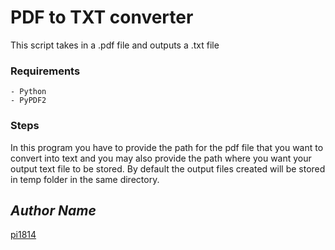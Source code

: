 # PDF to TXT converter

This script takes in a .pdf file and outputs a .txt file

### Requirements

    - Python
    - PyPDF2

### Steps

In this program you have to provide the path for the pdf file that you want to convert into text and you may also provide the path where you want your output text file to be stored.
By default the output files created will be stored in temp folder in the same directory.

## _Author Name_

[pi1814](https://github.com/pi1814)
